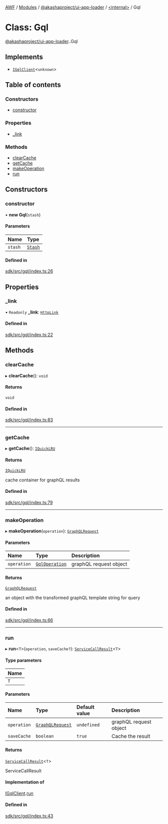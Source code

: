 [AWF](../README.md) / [Modules](../modules.md) / [@akashaproject/ui-app-loader](../modules/akashaproject_ui_app_loader.md) / [<internal\>](../modules/akashaproject_ui_app_loader._internal_.md) / Gql

# Class: Gql

[@akashaproject/ui-app-loader](../modules/akashaproject_ui_app_loader.md).[<internal>](../modules/akashaproject_ui_app_loader._internal_.md).Gql

## Implements

- [`IGqlClient`](../interfaces/akashaproject_ui_app_loader._internal_.IGqlClient.md)<`unknown`\>

## Table of contents

### Constructors

- [constructor](akashaproject_ui_app_loader._internal_.Gql.md#constructor)

### Properties

- [\_link](akashaproject_ui_app_loader._internal_.Gql.md#_link)

### Methods

- [clearCache](akashaproject_ui_app_loader._internal_.Gql.md#clearcache)
- [getCache](akashaproject_ui_app_loader._internal_.Gql.md#getcache)
- [makeOperation](akashaproject_ui_app_loader._internal_.Gql.md#makeoperation)
- [run](akashaproject_ui_app_loader._internal_.Gql.md#run)

## Constructors

### constructor

• **new Gql**(`stash`)

#### Parameters

| Name | Type |
| :------ | :------ |
| `stash` | [`Stash`](akashaproject_ui_app_loader._internal_.Stash.md) |

#### Defined in

[sdk/src/gql/index.ts:26](https://github.com/AKASHAorg/akasha-world-framework/blob/d81a7246/sdk/src/gql/index.ts#L26)

## Properties

### \_link

• `Readonly` **\_link**: [`HttpLink`](akashaproject_ui_app_loader._internal_.HttpLink.md)

#### Defined in

[sdk/src/gql/index.ts:22](https://github.com/AKASHAorg/akasha-world-framework/blob/d81a7246/sdk/src/gql/index.ts#L22)

## Methods

### clearCache

▸ **clearCache**(): `void`

#### Returns

`void`

#### Defined in

[sdk/src/gql/index.ts:83](https://github.com/AKASHAorg/akasha-world-framework/blob/d81a7246/sdk/src/gql/index.ts#L83)

___

### getCache

▸ **getCache**(): [`IQuickLRU`](../modules/akashaproject_ui_app_loader._internal_.md#iquicklru)

#### Returns

[`IQuickLRU`](../modules/akashaproject_ui_app_loader._internal_.md#iquicklru)

cache container for graphQL results

#### Defined in

[sdk/src/gql/index.ts:79](https://github.com/AKASHAorg/akasha-world-framework/blob/d81a7246/sdk/src/gql/index.ts#L79)

___

### makeOperation

▸ **makeOperation**(`operation`): [`GraphQLRequest`](../interfaces/akashaproject_ui_app_loader._internal_.GraphQLRequest.md)

#### Parameters

| Name | Type | Description |
| :------ | :------ | :------ |
| `operation` | [`GqlOperation`](../interfaces/akashaproject_ui_app_loader._internal_.GqlOperation.md) | graphQL request object |

#### Returns

[`GraphQLRequest`](../interfaces/akashaproject_ui_app_loader._internal_.GraphQLRequest.md)

an object with the transformed graphQL template string for query

#### Defined in

[sdk/src/gql/index.ts:66](https://github.com/AKASHAorg/akasha-world-framework/blob/d81a7246/sdk/src/gql/index.ts#L66)

___

### run

▸ **run**<`T`\>(`operation`, `saveCache?`): [`ServiceCallResult`](../modules/akashaproject_ui_app_loader._internal_.md#servicecallresult)<`T`\>

#### Type parameters

| Name |
| :------ |
| `T` |

#### Parameters

| Name | Type | Default value | Description |
| :------ | :------ | :------ | :------ |
| `operation` | [`GraphQLRequest`](../interfaces/akashaproject_ui_app_loader._internal_.GraphQLRequest.md) | `undefined` | graphQL request object |
| `saveCache` | `boolean` | `true` | Cache the result |

#### Returns

[`ServiceCallResult`](../modules/akashaproject_ui_app_loader._internal_.md#servicecallresult)<`T`\>

ServiceCallResult

#### Implementation of

[IGqlClient](../interfaces/akashaproject_ui_app_loader._internal_.IGqlClient.md).[run](../interfaces/akashaproject_ui_app_loader._internal_.IGqlClient.md#run)

#### Defined in

[sdk/src/gql/index.ts:43](https://github.com/AKASHAorg/akasha-world-framework/blob/d81a7246/sdk/src/gql/index.ts#L43)
